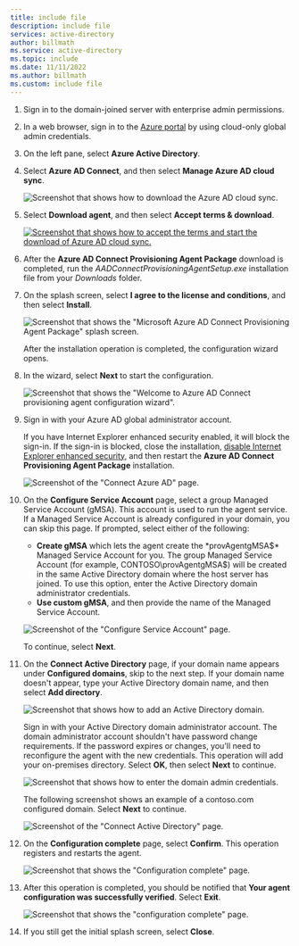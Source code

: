 ```yaml
---
title: include file
description: include file
services: active-directory
author: billmath
ms.service: active-directory
ms.topic: include
ms.date: 11/11/2022
ms.author: billmath
ms.custom: include file
---
```


1. Sign in to the domain-joined server with enterprise admin permissions.
1. In a web browser, sign in to the [Azure portal](https://portal.azure.com) by using cloud-only global admin credentials.
1. On the left pane, select **Azure Active Directory**.
1. Select **Azure AD Connect**, and then select **Manage Azure AD cloud sync**.
    
    ![Screenshot that shows how to download the Azure AD cloud sync.](./media/active-directory-cloud-sync-how-to-install/azure-ad-select-cloud-sync.png)

1. Select **Download agent**, and then select **Accept terms & download**.

   [![Screenshot that shows how to accept the terms and start the download of Azure AD cloud sync.](./media/active-directory-cloud-sync-how-to-install/azure-ad-download-cloud-sync.png)](./media/active-directory-cloud-sync-how-to-install/azure-ad-download-cloud-sync.png#lightbox)

1. After the **Azure AD Connect Provisioning Agent Package** download is completed, run the *AADConnectProvisioningAgentSetup.exe* installation file from your *Downloads* folder.

1. On the splash screen, select **I agree to the license and conditions**, and then select **Install**.

    ![Screenshot that shows the "Microsoft Azure AD Connect Provisioning Agent Package" splash screen.](./media/active-directory-cloud-sync-how-to-install/azure-ad-cloud-sync-splash-screen.png)

    After the installation operation is completed, the configuration wizard opens. 
    
1. In the wizard, select **Next** to start the configuration.

    ![Screenshot that shows the "Welcome to Azure AD Connect provisioning agent configuration wizard".](./media/active-directory-cloud-sync-how-to-install/azure-ad-cloud-sync-config-splash-screen.png)

1. Sign in with your Azure AD global administrator account.  

    If you have Internet Explorer enhanced security enabled, it will block the sign-in.  If the sign-in is blocked, close the installation, [disable Internet Explorer enhanced security](/troubleshoot/developer/browsers/security-privacy/enhanced-security-configuration-faq), and then restart the **Azure AD Connect Provisioning Agent Package**  installation.

   ![Screenshot of the "Connect Azure AD" page.](./media/active-directory-cloud-sync-how-to-install/azure-ad-cloud-sync-sign-in-to-azure.png)

1. On the **Configure Service Account** page, select a group Managed Service Account (gMSA). This account is used to run the agent service. If a Managed Service Account is already configured in your domain, you can skip this page. If prompted, select either of the following:

    - **Create gMSA** which lets the agent create the *provAgentgMSA$* Managed Service Account for you. The group Managed Service Account (for example, CONTOSO\provAgentgMSA$) will be created in the same Active Directory domain where the host server has joined. To use this option, enter the Active Directory domain administrator credentials. 
    - **Use custom gMSA**, and then provide the name of the Managed Service Account.
    
   ![Screenshot of the "Configure Service Account" page.](./media/active-directory-cloud-sync-how-to-install/azure-ad-cloud-sync-configure-service-account.png)

   To continue, select **Next**.

1. On the **Connect Active Directory** page, if your domain name appears under **Configured domains**, skip to the next step. If your domain name doesn't appear, type your Active Directory domain name, and then select **Add directory**.  

    ![Screenshot that shows how to add an Active Directory domain.](./media/active-directory-cloud-sync-how-to-install/azure-ad-cloud-sync-add-domain.png)

    Sign in with your Active Directory domain administrator account.  The domain administrator account shouldn't have password change requirements. If the password expires or changes, you'll need to reconfigure the agent with the new credentials. This operation will add your on-premises directory. Select **OK**, then select **Next** to continue. 

    ![Screenshot that shows how to enter the domain admin credentials.](./media/active-directory-cloud-sync-how-to-install/azure-ad-cloud-sync-sign-in-to-active-directory.png)

    The following screenshot shows an example of a contoso.com configured domain. Select **Next** to continue.

    ![Screenshot of the "Connect Active Directory" page.](./media/active-directory-cloud-sync-how-to-install/azure-ad-cloud-sync-configured-domains.png)

1. On the **Configuration complete** page, select **Confirm**.  This operation registers and restarts the agent.

   ![Screenshot that shows the "Configuration complete" page.](./media/active-directory-cloud-sync-how-to-install/azure-ad-cloud-sync-confirm-screen.png)

1. After this operation is completed, you should be notified that **Your agent configuration was successfully verified**.  Select **Exit**.

    ![Screenshot that shows the "configuration complete" page.](./media/active-directory-cloud-sync-how-to-install/azure-ad-cloud-sync-complete-screen.png)

1. If you still get the initial splash screen, select **Close**.


